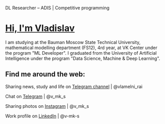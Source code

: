 DL Researcher – ADIS | Competitive programming

# <a href="https://linkedin.com/in/v-mk-s">Hi, I'm Vladislav</a>

I am studying at the Bauman Moscow State Technical University, mathematical modelling department (FS12), 4rd year, at VK Center under the program "ML Developer". I graduated from the University of Artificial Intelligence under the program "Data Science, Machine & Deep Learning".


##  Find me around the web:

Sharing news, study and life on <a href="https://telegram.me/vlamelni_rai">Telegram channel</a> | @vlamelni_rai

Chat on <a href="https://telegram.me/v_mk_s">Telegram</a> | @v_mk_s

Sharing photos on <a href="https://www.instagram.com/v_mk_s/">Instagram</a> | @v_mk_s

Work profile on <a href="https://www.linkedin.com/in/v-mk-s/">LinkedIn</a> | @v-mk-s

